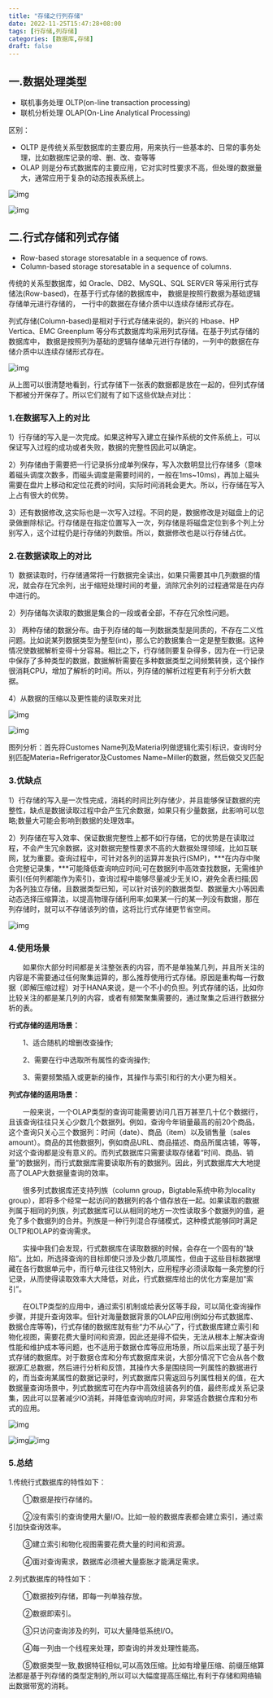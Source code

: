 ```yaml
---
title: "存储之行列存储"
date: 2022-11-25T15:47:28+08:00
tags: [行存储,列存储]
categories: [数据库,存储]
draft: false
---
```


##  一.数据处理类型

- 联机事务处理 OLTP(on-line transaction processing)
- 联机分析处理 OLAP(On-Line Analytical Processing)

区别：

- OLTP 是传统关系型数据库的主要应用，用来执行一些基本的、日常的事务处理，比如数据库记录的增、删、改、查等等
- OLAP 则是分布式数据库的主要应用，它对实时性要求不高，但处理的数据量大，通常应用于复杂的动态报表系统上。

![img](https://raw.githubusercontent.com/cold-bin/img-for-cold-bin-blog/master/img/1680331-20190801234000996-1131558269.png)

![img](https://raw.githubusercontent.com/cold-bin/img-for-cold-bin-blog/master/img/1680331-20190801235156244-67361145.png)

 

## **二.行式存储和列式存储**

- Row-based storage storesatable in a sequence of rows.
- Column-based storage storesatable in a sequence of columns.

传统的关系型数据库，如 Oracle、DB2、MySQL、SQL SERVER 等采用行式存储法(Row-based)，在基于行式存储的数据库中， 数据是按照行数据为基础逻辑存储单元进行存储的， 一行中的数据在存储介质中以连续存储形式存在。

列式存储(Column-based)是相对于行式存储来说的，新兴的 Hbase、HP Vertica、EMC Greenplum 等分布式数据库均采用列式存储。在基于列式存储的数据库中， 数据是按照列为基础的逻辑存储单元进行存储的，一列中的数据在存储介质中以连续存储形式存在。

![img](https://raw.githubusercontent.com/cold-bin/img-for-cold-bin-blog/master/img/1680331-20190801234324239-276468280.png)

从上图可以很清楚地看到，行式存储下一张表的数据都是放在一起的，但列式存储下都被分开保存了。所以它们就有了如下这些优缺点对比：

### 1.在数据写入上的对比

1）行存储的写入是一次完成。如果这种写入建立在操作系统的文件系统上，可以保证写入过程的成功或者失败，数据的完整性因此可以确定。

2）列存储由于需要把一行记录拆分成单列保存，写入次数明显比行存储多（意味着磁头调度次数多，而磁头调度是需要时间的，一般在1ms~10ms)，再加上磁头需要在盘片上移动和定位花费的时间，实际时间消耗会更大。所以，行存储在写入上占有很大的优势。

3）还有数据修改,这实际也是一次写入过程。不同的是，数据修改是对磁盘上的记录做删除标记。行存储是在指定位置写入一次，列存储是将磁盘定位到多个列上分别写入，这个过程仍是行存储的列数倍。所以，数据修改也是以行存储占优。

### 2.在数据读取上的对比

1）数据读取时，行存储通常将一行数据完全读出，如果只需要其中几列数据的情况，就会存在冗余列，出于缩短处理时间的考量，消除冗余列的过程通常是在内存中进行的。

2）列存储每次读取的数据是集合的一段或者全部，不存在冗余性问题。

3） 两种存储的数据分布。由于列存储的每一列数据类型是同质的，不存在二义性问题。比如说某列数据类型为整型(int)，那么它的数据集合一定是整型数据。这种情况使数据解析变得十分容易。相比之下，行存储则要复杂得多，因为在一行记录中保存了多种类型的数据，数据解析需要在多种数据类型之间频繁转换，这个操作很消耗CPU，增加了解析的时间。所以，列存储的解析过程更有利于分析大数据。

4）从数据的压缩以及更性能的读取来对比

![img](https://raw.githubusercontent.com/cold-bin/img-for-cold-bin-blog/master/img/1680331-20190801235059010-1581251746.png)

![img](https://raw.githubusercontent.com/cold-bin/img-for-cold-bin-blog/master/img/1680331-20190801235109656-1810357769.png)

图列分析：首先将Customes Name列及Material列做逻辑化索引标识，查询时分别匹配Materia=Refrigerator及Customes Name=Miller的数据，然后做交叉匹配

### 3.优缺点

1）行存储的写入是一次性完成，消耗的时间比列存储少，并且能够保证数据的完整性，缺点是数据读取过程中会产生冗余数据，如果只有少量数据，此影响可以忽略;数量大可能会影响到数据的处理效率。

2）列存储在写入效率、保证数据完整性上都不如行存储，它的优势是在读取过程，不会产生冗余数据，这对数据完整性要求不高的大数据处理领域，比如互联网，犹为重要。查询过程中，可针对各列的运算并发执行(SMP)，***在内存中聚合完整记录集，***可能降低查询响应时间;可在数据列中高效查找数据，无需维护索引(任何列都能作为索引)，查询过程中能够尽量减少无关IO，避免全表扫描;因为各列独立存储，且数据类型已知，可以针对该列的数据类型、数据量大小等因素动态选择压缩算法，以提高物理存储利用率;如果某一行的某一列没有数据，那在列存储时，就可以不存储该列的值，这将比行式存储更节省空间。

![img](https://raw.githubusercontent.com/cold-bin/img-for-cold-bin-blog/master/img/1680331-20190801234102610-34194552.png)

### 4.使用场景

　　如果你大部分时间都是关注整张表的内容，而不是单独某几列，并且所关注的内容是不需要通过任何聚集运算的，那么推荐使用行式存储。原因是重构每一行数据（即解压缩过程）对于HANA来说，是一个不小的负担。列式存储的话，比如你比较关注的都是某几列的内容，或者有频繁聚集需要的，通过聚集之后进行数据分析的表。

**行式存储的适用场景：**

　　1、适合随机的增删改查操作;

　　2、需要在行中选取所有属性的查询操作;

　　3、需要频繁插入或更新的操作，其操作与索引和行的大小更为相关。

**列式存储的适用场景：**

　　一般来说，一个OLAP类型的查询可能需要访问几百万甚至几十亿个数据行，且该查询往往只关心少数几个数据列。例如，查询今年销量最高的前20个商品，这个查询只关心三个数据列：时间（date）、商品（item）以及销售量（sales amount）。商品的其他数据列，例如商品URL、商品描述、商品所属店铺，等等，对这个查询都是没有意义的。而列式数据库只需要读取存储着“时间、商品、销量”的数据列，而行式数据库需要读取所有的数据列。因此，列式数据库大大地提高了OLAP大数据量查询的效率。

　　很多列式数据库还支持列族（column group，Bigtable系统中称为locality group），即将多个经常一起访问的数据列的各个值存放在一起。如果读取的数据列属于相同的列族，列式数据库可以从相同的地方一次性读取多个数据列的值，避免了多个数据列的合并。列族是一种行列混合存储模式，这种模式能够同时满足OLTP和OLAP的查询需求。

　　实操中我们会发现，行式数据库在读取数据的时候，会存在一个固有的“缺陷”。比如，所选择查询的目标即使只涉及少数几项属性，但由于这些目标数据埋藏在各行数据单元中，而行单元往往又特别大，应用程序必须读取每一条完整的行记录，从而使得读取效率大大降低，对此，行式数据库给出的优化方案是加“索引”。

　　在OLTP类型的应用中，通过索引机制或给表分区等手段，可以简化查询操作步骤，并提升查询效率。但针对海量数据背景的OLAP应用(例如分布式数据库、数据仓库等等)，行式存储的数据库就有些“力不从心”了，行式数据库建立索引和物化视图，需要花费大量时间和资源，因此还是得不偿失，无法从根本上解决查询性能和维护成本等问题，也不适用于数据仓库等应用场景，所以后来出现了基于列式存储的数据库。对于数据仓库和分布式数据库来说，大部分情况下它会从各个数据源汇总数据，然后进行分析和反馈，其操作大多是围绕同一列属性的数据进行的，而当查询某属性的数据记录时，列式数据库只需返回与列属性相关的值，在大数据量查询场景中，列式数据库可在内存中高效组装各列的值，最终形成关系记录集，因此可以显著减少IO消耗，并降低查询响应时间，非常适合数据仓库和分布式的应用。

![img](https://raw.githubusercontent.com/cold-bin/img-for-cold-bin-blog/master/img/db49e85787631451616949c1180d881f.jpg)

 

![img](https://raw.githubusercontent.com/cold-bin/img-for-cold-bin-blog/master/img/63d7d2ca3069e11dd0c6480af12e8dbc.jpg)![img](https://raw.githubusercontent.com/cold-bin/img-for-cold-bin-blog/master/img/9b4938f4e64edc20ef8aea04c3d7524f.jpg)

### 5.总结

1.传统行式数据库的特性如下：

　　①数据是按行存储的。

　　②没有索引的查询使用大量I/O。比如一般的数据库表都会建立索引，通过索引加快查询效率。

　　③建立索引和物化视图需要花费大量的时间和资源。

　　④面对查询需求，数据库必须被大量膨胀才能满足需求。

2.列式数据库的特性如下：

　　①数据按列存储，即每一列单独存放。

　　②数据即索引。

　　③只访问查询涉及的列，可以大量降低系统I/O。

　　④每一列由一个线程来处理，即查询的并发处理性能高。

　　⑤数据类型一致,数据特征相似,可以高效压缩。比如有增量压缩、前缀压缩算法都是基于列存储的类型定制的,所以可以大幅度提高压缩比,有利于存储和网络输出数据带宽的消耗。
